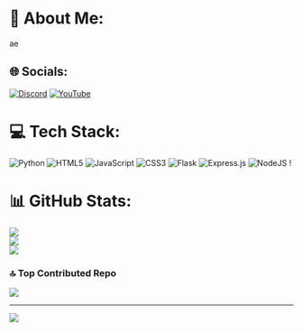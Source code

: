 # 💫 About Me:
ae


## 🌐 Socials:
[![Discord](https://img.shields.io/badge/Discord-%237289DA.svg?logo=discord&logoColor=white)](https://discord.gg/awfw) [![YouTube](https://img.shields.io/badge/YouTube-%23FF0000.svg?logo=YouTube&logoColor=white)](https://youtube.com/@fallenraven13g) 

# 💻 Tech Stack:
![Python](https://img.shields.io/badge/python-3670A0?style=for-the-badge&logo=python&logoColor=ffdd54) ![HTML5](https://img.shields.io/badge/html5-%23E34F26.svg?style=for-the-badge&logo=html5&logoColor=white) ![JavaScript](https://img.shields.io/badge/javascript-%23323330.svg?style=for-the-badge&logo=javascript&logoColor=%23F7DF1E) ![CSS3](https://img.shields.io/badge/css3-%231572B6.svg?style=for-the-badge&logo=css3&logoColor=white) ![Flask](https://img.shields.io/badge/flask-%23000.svg?style=for-the-badge&logo=flask&logoColor=white) ![Express.js](https://img.shields.io/badge/express.js-%23404d59.svg?style=for-the-badge&logo=express&logoColor=%2361DAFB) ![NodeJS](https://img.shields.io/badge/node.js-6DA55F?style=for-the-badge&logo=node.js&logoColor=white) !
# 📊 GitHub Stats:
![](https://github-readme-stats.vercel.app/api?username=Raven13111&theme=dark&hide_border=false&include_all_commits=true&count_private=false)<br/>
![](https://github-readme-streak-stats.herokuapp.com/?user=Raven13111&theme=dark&hide_border=false)<br/>
![](https://github-readme-stats.vercel.app/api/top-langs/?username=Raven13111&theme=dark&hide_border=false&include_all_commits=true&count_private=false&layout=compact)

### 🔝 Top Contributed Repo
![](https://github-contributor-stats.vercel.app/api?username=Raven13111&limit=5&theme=dark&combine_all_yearly_contributions=true)

---
[![](https://visitcount.itsvg.in/api?id=Raven13111&icon=0&color=0)](https://visitcount.itsvg.in)